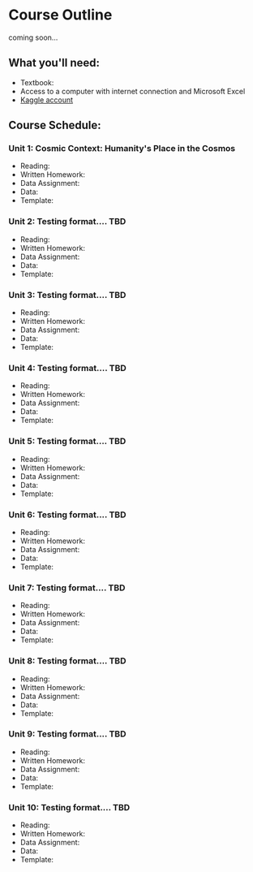 # Course Outline

coming soon...

## What you'll need:
- Textbook:
- Access to a computer with internet connection and Microsoft Excel
- [Kaggle account](kaggle.com)

## Course Schedule:

### Unit 1:  Cosmic Context:  Humanity's Place in the Cosmos
- Reading:
- Written Homework: 
- Data Assignment: 
- Data: 
- Template: 


### Unit 2:  Testing format.... TBD
- Reading:
- Written Homework: 
- Data Assignment: 
- Data: 
- Template:


### Unit 3:  Testing format.... TBD
- Reading:
- Written Homework: 
- Data Assignment: 
- Data: 
- Template: 


### Unit 4:  Testing format.... TBD
- Reading:
- Written Homework: 
- Data Assignment: 
- Data: 
- Template:
  

### Unit 5:  Testing format.... TBD
- Reading:
- Written Homework: 
- Data Assignment: 
- Data: 
- Template:


### Unit 6:  Testing format.... TBD
- Reading:
- Written Homework: 
- Data Assignment: 
- Data: 
- Template:


### Unit 7:  Testing format.... TBD
- Reading:
- Written Homework: 
- Data Assignment: 
- Data: 
- Template:


### Unit 8:  Testing format.... TBD
- Reading:
- Written Homework: 
- Data Assignment: 
- Data: 
- Template: 


### Unit 9:  Testing format.... TBD
- Reading:
- Written Homework: 
- Data Assignment: 
- Data: 
- Template: 


### Unit 10:  Testing format.... TBD
- Reading:
- Written Homework: 
- Data Assignment: 
- Data: 
- Template: 

